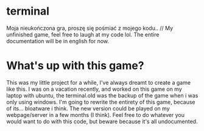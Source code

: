 # terminal
Moja nieukończona gra, proszę się pośmiać z mojego kodu.. // My unfinished game, feel free to laugh at my code lol. The entire documentation will be in english for now.
# What's up with this game?
This was my little project for a while, I've always dreamt to create a game like this.
I was on a vacation recently, and worked on this game on my laptop with ubuntu, the terminal.old was the backup of the game when i was only using windows.
I'm going to rewrite the entirety of this game, because of its... bloatware i think. The new version could be played on my webpage/server in a few months (I think).
Feel free to do whatever you would want to do with this code, but beware because it's all undocumented.
